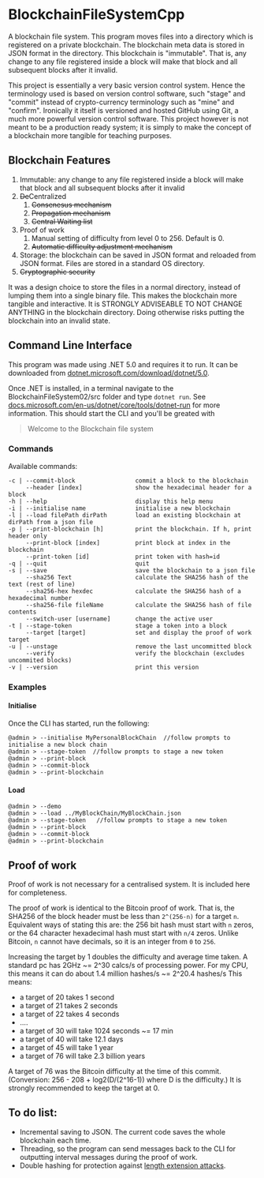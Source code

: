 # BlockchainFileSystemCpp

A blockchain file system. This program moves files into a directory which is registered on a private blockchain.
The blockchain meta data is stored in JSON format in the directory.
This blockchain is "immutable". 
That is, any change to any file registered inside a block will make that block and all subsequent blocks after it invalid.

This project is essentially a very basic version control system.
Hence the terminology used is based on version control software, such "stage" and "commit" instead of crypto-currency terminology such as "mine" and  "confirm". 
Ironically it itself is versioned and hosted GitHub using Git, a much more powerful version control software. 
This project however is not meant to be a production ready system; it is simply to make the concept of a blockchain more tangible for teaching purposes.

## Blockchain Features

1. Immutable: any change to any file registered inside a block will make that block and all subsequent blocks after it invalid
2. <s>De</s>Centralized
	1. <s>Consenesus mechanism </s>
	2. <s>Propagation mechanism </s>
	2. <s>Central Waiting list </s>
3. Proof of work
	1. Manual setting of difficulty from level 0 to 256. Default is 0.
	2. <s> Automatic difficulty adjustment mechanism </s>
4. Storage: the blockchain can be saved in JSON format and reloaded from JSON format. Files are stored in a standard OS directory.
5. <s>Cryptographic security </s>

It was a design choice to store the files in a normal directory, instead of lumping them into a single binary file.
This makes the blockchain more tangible and interactive.
It is STRONGLY ADVISEABLE TO NOT CHANGE ANYTHING in the blockchain directory.
Doing otherwise risks putting the blockchain into an invalid state.

## Command Line Interface

This program was made using .NET 5.0 and requires it to run.
It can be downloaded from [dotnet.microsoft.com/download/dotnet/5.0](https://dotnet.microsoft.com/download/dotnet/5.0).

Once .NET is installed, in a terminal navigate to the BlockchainFileSystem02/src folder and type ```dotnet run```.
See [docs.microsoft.com/en-us/dotnet/core/tools/dotnet-run](https://docs.microsoft.com/en-us/dotnet/core/tools/dotnet-run) for more information.
This should start the CLI and you'll be greated with 
> Welcome to the Blockchain file system

### Commands
Available commands:
```
-c | --commit-block                 commit a block to the blockchain
     --header [index]               show the hexadecimal header for a block
-h | --help                         display this help menu
-i | --initialise name              initialise a new blockchain
-l | --load filePath dirPath        load an existing blockchain at dirPath from a json file
-p | --print-blockchain [h]         print the blockchain. If h, print header only
     --print-block [index]          print block at index in the blockchain
     --print-token [id]             print token with hash=id
-q | --quit                         quit
-s | --save                         save the blockchain to a json file
     --sha256 Text                  calculate the SHA256 hash of the text (rest of line)
     --sha256-hex hexdec            calculate the SHA256 hash of a hexadecimal number
     --sha256-file fileName         calculate the SHA256 hash of file contents
     --switch-user [username]       change the active user
-t | --stage-token                  stage a token into a block
     --target [target]              set and display the proof of work target
-u | --unstage                      remove the last uncommitted block
     --verify                       verify the blockchain (excludes uncommited blocks)
-v | --version                      print this version
 ```
 
 ### Examples
 #### Initialise
 Once the CLI has started, run the following:
 ```
 @admin > --initialise MyPersonalBlockChain  //follow prompts to initialise a new block chain
 @admin > --stage-token  //follow prompts to stage a new token
 @admin > --print-block  
 @admin > --commit-block  
 @admin > --print-blockchain
 ```
 
 #### Load
 ```
@admin > --demo
@admin > --load ../MyBlockChain/MyBlockChain.json
@admin > --stage-token   //follow prompts to stage a new token
@admin > --print-block   
@admin > --commit-block 
@admin > --print-blockchain 
 ```

## Proof of work

Proof of work is not necessary for a centralised system. 
It is included here for completeness.

The proof of work is identical to the Bitcoin proof of work.
That is, the SHA256 of the block header must be less than ```2^(256-n)``` for a target ```n```.
Equivalent ways of stating this are: the 256 bit hash must start with ```n``` zeros, or the 64 character hexadecimal hash must start with ```n/4``` zeros.
Unlike Bitcoin, ```n``` cannot have decimals, so it is an integer from ```0``` to ```256```.

Increasing the target by 1 doubles the difficulty and average time taken.
A standard pc has 2GHz ~= 2^30 calcs/s of processing power.
For my CPU, this means it can do about 1.4 million hashes/s ~= 2^20.4 hashes/s
This means:
* a target of 20 takes 1 second
* a target of 21 takes 2 seconds
* a target of 22 takes 4 seconds
*    .... 
* a target of 30  will take 1024 seconds ~= 17 min
* a target of 40 will take 12.1 days
* a target of 45 will take 1 year
* a target of 76 will take 2.3 billion years

A target of 76 was the Bitcoin difficulty at the time of this commit. (Conversion: 256 - 208 + log2(D/(2^16-1)) where D is the difficulty.)
It is strongly recommended to keep the target at 0.

## To do list:
- Incremental saving to JSON. The current code saves the whole blockchain each time.
- Threading, so the program can send messages back to the CLI for outputting interval messages during the proof of work.
- Double hashing for protection against [length extension attacks](https://en.wikipedia.org/wiki/Length_extension_attack). 
